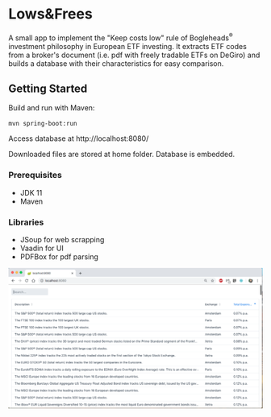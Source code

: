 # Lows&Frees

A small app to implement the "Keep costs low" rule of Bogleheads<sup>®</sup> investment philosophy in European ETF investing.
It extracts ETF codes from a broker's document (i.e. pdf with freely tradable ETFs on DeGiro) and builds a database with their characteristics for easy comparison.

## Getting Started

Build and run with Maven:

```
mvn spring-boot:run
```

Access database at http://localhost:8080/

Downloaded files are stored at home folder. Database is embedded. 

### Prerequisites

* JDK 11 
* Maven

### Libraries 

* JSoup for web scrapping
* Vaadin for UI
* PDFBox for pdf parsing

![Sample](https://github.com/IasonF/LowsAndFrees/blob/master/src/main/resources/Sample.png)

